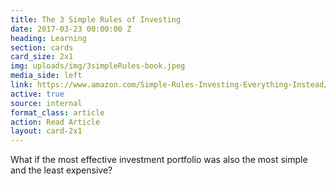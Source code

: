 ```yaml
---
title: The 3 Simple Rules of Investing
date: 2017-03-23 00:00:00 Z
heading: Learning
section: cards
card_size: 2x1
img: uploads/img/3simpleRules-book.jpeg
media_side: left
link: https://www.amazon.com/Simple-Rules-Investing-Everything-Instead/dp/1626561621/ref=sr_1_1?ie=UTF8&qid=1487016255&sr=8-1&keywords=edesess
active: true
source: internal
format_class: article
action: Read Article
layout: card-2x1
---
```


What if the most effective investment portfolio was also the most simple and the least expensive?